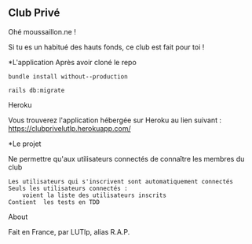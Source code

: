 ## Club Privé

Ohé moussaillon.ne !

Si tu es un habitué des hauts fonds, ce club est fait pour toi !

*L'application
Après avoir cloné le repo

    bundle install without--production

    rails db:migrate

Heroku

Vous trouverez l'application hébergée sur Heroku au lien suivant : https://clubprivelutlp.herokuapp.com/

*Le projet

Ne permettre qu'aux utilisateurs connectés de connaître les membres du club

    Les utilisateurs qui s'inscrivent sont automatiquement connectés
    Seuls les utilisateurs connectés :
        voient la liste des utilisateurs inscrits
    Contient  les tests en TDD

About

Fait en France, par LUTlp, alias R.A.P.
